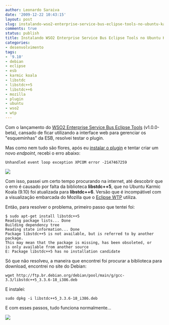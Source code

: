 ```yaml
---
author: Leonardo Saraiva
date: '2009-12-22 10:43:15'
layout: post
slug: instalando-wso2-enterprise-service-bus-eclipse-tools-no-ubuntu-karmic-koala-9-10
comments: true
status: publish
title: Instalando WSO2 Enterprise Service Bus Eclipse Tools no Ubuntu Karmic Koala (9.10)
categories:
- desenvolvimento
tags:
- '9.10'
- debian
- eclipse
- esb
- karmic koala
- libstdc
- libstdc++5
- libstdc++6
- mozilla
- plugin
- ubuntu
- wso2
- wtp
---
```


Com o lançamento do [WSO2 Enterprise Service Bus Eclipse Tools](http://wso2.org/projects/tools/esb/esb-authoring) (v1.0.0-beta),
cansado de ficar utilizando a interface web para gerenciar os "esqueminhas" da
ESB, resolvei testar o plugin.

Mas como nem tudo são flores, após eu [instalar o plugin](http://wso2.org/project/tools/esb/esb-authoring/1.0.0/docs/install_guide.html) e tentar criar um novo _endpoint_,
recebi o erro abaixo:

    Unhandled event loop exception XPCOM error -2147467259

[![](http://assets.mcorp.com.br/wp-content/uploads/2009/12/wso2-plugin-esb-eclipse-error-300x184.png)](http://assets.mcorp.com.br/wp-content/uploads/2009/12/wso2-plugin-esb-eclipse-error.png)

Com isso, passei um certo tempo procurando na internet, até descobrir que o
erro é causado por falta da biblioteca **libstdc++5**, que no Ubuntu Karmic
Koala (9.10) foi atualizada para **libstdc++6**. Versão que é incompátivel com
a visualização embarcada do Mozilla que o [Eclipse WTP](http://www.eclipse.org/webtools/) utiliza.

Então, para resolver o problema, primeiro passo que tentei foi:

    $ sudo apt-get install libstdc++5
    Reading package lists... Done
    Building dependency tree
    Reading state information... Done
    Package libstdc++5 is not available, but is referred to by another package.
    This may mean that the package is missing, has been obsoleted, or
    is only available from another source
    E: Package libstdc++5 has no installation candidate

Só que não resolveu, a maneira que encontrei foi procurar a biblioteca para
download, encontrei no site do Debian:

    wget http://ftp.br.debian.org/debian/pool/main/g/gcc-3.3/libstdc++5_3.3.6-18_i386.deb

E instalei:

    sudo dpkg -i libstdc++5_3.3.6-18_i386.deb

E com esses passos, tudo funciona normalmente...

[![](http://assets.mcorp.com.br/wp-content/uploads/2009/12/wso2-plugin-esb-eclipse-running-300x222.png)](http://assets.mcorp.com.br/wp-content/uploads/2009/12/wso2-plugin-esb-eclipse-running.png)
